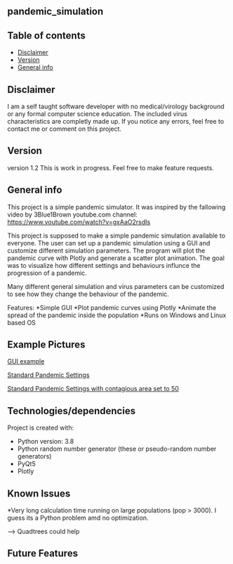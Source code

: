 ## pandemic_simulation 


## Table of contents
* [Disclaimer](#disclaimer)
* [Version](#version)
* [General info](#general-info)


## Disclaimer
I am a self taught software developer with no medical/virology background or any formal computer science education. 
The included virus characteristics are completly made up. 
If you notice any errors, feel free to contact me or comment on this project.

## Version
version 1.2
This is work in progress. Feel free to make feature requests.

## General info
This project is a simple pandemic simulator. It was inspired by the fallowing video by 3Blue1Brown youtube.com channel:
https://www.youtube.com/watch?v=gxAaO2rsdIs

This project is supposed to make a simple pandemic simulation available to everyone. The user can set up a pandemic simulation using a GUI and customize different simulation parameters. The program will plot the pandemic curve with Plotly and generate a scatter plot animation. The goal was to visualize how different settings and behaviours influnce the progression of a pandemic.

Many different general simulation and virus parameters can be customized to see how they change the behaviour of the pandemic.

Features:
*Simple GUI
*Plot pandemic curves using Plotly
*Animate the spread of the pandemic inside the population
*Runs on Windows and Linux based OS

## Example Pictures

[GUI example](https://github.com/joshuapeaceman/pandemic_simulation/blob/master/ressources/example_pictures/GUI.PNG)

[Standard Pandemic Settings](https://github.com/joshuapeaceman/pandemic_simulation/blob/master/ressources/example_pictures/standard_pandemic.PNG)

[Standard Pandemic Settings with contagious area set to 50](https://github.com/joshuapeaceman/pandemic_simulation/blob/master/ressources/example_pictures/stand_pandemic_contagious_area_50.PNG)

## Technologies/dependencies
Project is created with:
* Python version: 3.8
* Python random number generator (these or pseudo-random number generators)
* PyQt5 
* Plotly

## Known Issues
*Very long calculation time running on large populations (pop > 3000). I guess its a Python problem amd no optimization. 

--> Quadtrees could help

## Future Features



```


